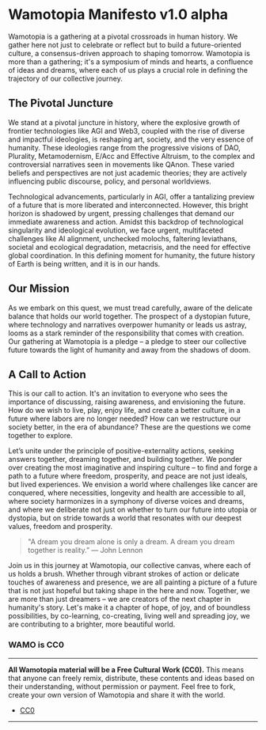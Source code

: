 # Wamotopia Manifesto v1.0 alpha

Wamotopia is a gathering at a pivotal crossroads in human history. We gather here not just to celebrate or reflect but to build a future-oriented culture, a consensus-driven approach to shaping tomorrow. Wamotopia is more than a gathering; it's a symposium of minds and hearts, a confluence of ideas and dreams, where each of us plays a crucial role in defining the trajectory of our collective journey.

## The Pivotal Juncture

We stand at a pivotal juncture in history, where the explosive growth of frontier technologies like AGI and Web3, coupled with the rise of diverse and impactful ideologies, is reshaping art, society, and the very essence of humanity. These ideologies range from the progressive visions of DAO, Plurality, Metamodernism, E/Acc and Effective Altruism, to the complex and controversial narratives seen in movements like QAnon. These varied beliefs and perspectives are not just academic theories; they are actively influencing public discourse, policy, and personal worldviews.

Technological advancements, particularly in AGI, offer a tantalizing preview of a future that is more liberated and interconnected. However, this bright horizon is shadowed by urgent, pressing challenges that demand our immediate awareness and action. Amidst this backdrop of technological singularity and ideological evolution, we face urgent, multifaceted challenges like AI alignment, unchecked molochs, faltering leviathans, societal and ecological degradation, metacrisis, and the need for effective global coordination. In this defining moment for humanity, the future history of Earth is being written, and it is in our hands.

## Our Mission

As we embark on this quest, we must tread carefully, aware of the delicate balance that holds our world together. The prospect of a dystopian future, where technology and narratives overpower humanity or leads us astray, looms as a stark reminder of the responsibility that comes with creation. Our gathering at Wamotopia is a pledge – a pledge to steer our collective future towards the light of humanity and away from the shadows of doom.

## A Call to Action

This is our call to action. It's an invitation to everyone who sees the importance of discussing, raising awareness, and envisioning the future. How do we wish to live, play, enjoy life, and create a better culture, in a future where labors are no longer needed? How can we restructure our society better, in the era of abundance? These are the questions we come together to explore.

Let’s unite under the principle of positive-externality actions, seeking answers together, dreaming together, and building together. We ponder over creating the most imaginative and inspiring culture – to find and forge a path to a future where freedom, prosperity, and peace are not just ideals, but lived experiences. We envision a world where challenges like cancer are conquered, where necessities, longevity and health are accessible to all, where society harmonizes in a symphony of diverse voices and dreams, and where we deliberate not just on whether to turn our future into utopia or dystopia, but on stride towards a world that resonates with our deepest values, freedom and prosperity.

> "A dream you dream alone is only a dream. A dream you dream together is reality.” 
> — John Lennon

Join us in this journey at Wamotopia, our collective canvas, where each of us holds a brush. Whether through vibrant strokes of action or delicate touches of awareness and presence, we are all painting a picture of a future that is not just hopeful but taking shape in the here and now. Together, we are more than just dreamers – we are creators of the next chapter in humanity's story. Let's make it a chapter of hope, of joy, and of boundless possibilities, by co-learning, co-creating, living well and spreading joy, we are contributing to a brighter, more beautiful world.

### WAMO is CC0

---

**All Wamotopia material will be a Free Cultural Work (CC0).** This means that anyone can freely remix, distribute, these contents and ideas based on their understanding, without permission or payment. Feel free to fork, create your own version of Wamotopia and share it with the world.

* [CC0](https://creativecommons.org/public-domain/cc0/)

---
